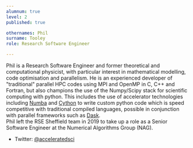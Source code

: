 ```yaml
---
alumnum: true
level: 2
published: true

othernames: Phil
surname: Tooley
role: Research Software Engineer

---
```


Phil is a Research Software Engineer and former theoretical and computational physicist, with
particular interest in mathematical modelling, code optimisation and parallelism. He is an
experienced developer of "traditional" parallel HPC codes using MPI and OpenMP in C, C++ and
Fortran, but also champions the use of the Numpy/Scipy stack for scientific computing with python.
This includes the use of accelerator technologies including [Numba](https://numba.pydata.org) and
[Cython](http://cython.org/) to write custom python code which is speed competitive with
traditional compiled languages, possible in conjunction with parallel frameworks such as
[Dask](https://dask.pydata.org/).  
Phil left the RSE Sheffield team in 2019 to take up a role as a Senior Software Engineer at the Numerical Algorithms Group (NAG).

* Twitter: [@acceleratedsci](https://twitter.com/acceleratedsci)
